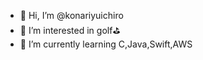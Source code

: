 - 👋 Hi, I’m @konariyuichiro
- 👀 I’m interested in golf⛳
- 🌱 I’m currently learning C,Java,Swift,AWS
